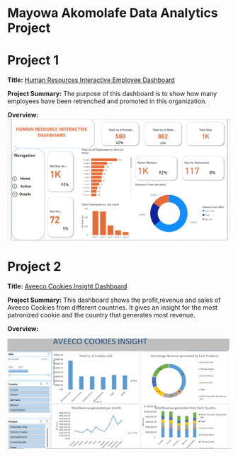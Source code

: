 # Mayowa Akomolafe Data Analytics Project
# Project 1 
**Title:** [Human Resources Interactive Employee Dashboard](https://github.com/Mayowa2/Data-Analytic-Project)

**Project Summary:** The purpose of this dashboard is to show how many employees have been retrenched and promoted in this organization.

**Overview:** 
![HR](HR.png)

# Project 2
**Title:** [Aveeco Cookies Insight Dashboard](https://github.com/Mayowa2/Data-Analytic-Project)

**Project Summary:**  This dashboard shows the profit,revenue and sales of Aveeco Cookies from different countries. It gives an insight for the most patronized cookie and the country that generates most revenue.

**Overview:**

![AVEECO](AVEECO.png)

